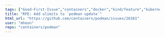 ```yaml
---
tags: ["Good-First-Issue","containers","docker","kind/feature","kubernetes","linux","oci"]
title: "RFE: Add ulimits to `podman update`"
html_url: "https://github.com/containers/podman/issues/26381"
user: "mheon"
repo: "containers/podman"
---
```


